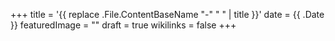 +++
title = '{{ replace .File.ContentBaseName "-" " " | title }}'
date = {{ .Date }}
featuredImage = ""
draft = true
wikilinks = false
+++

